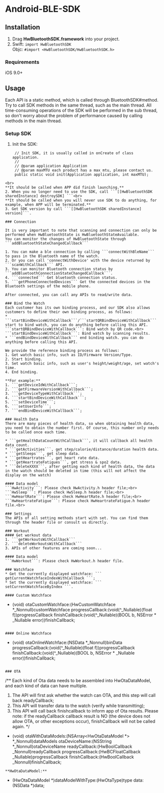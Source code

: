 # Android-BLE-SDK

## Installation
1. Drag **HwBluetoothSDK.framework** into your project.
2. Swift: ```import HwBluetoothSDK```<br>
   Objc: ``` #import <HwBluetoothSDK/HwBluetoothSDK.h> ```

### Requirements
iOS 9.0+

## Usage
Each API is a static method, which is called through BluetoothSDK#method. Try to call SDK methods in the same thread, such as the main thread. All time-consuming operations of the SDK will be performed in the sub thread, so don't worry about the problem of performance caused by calling methods in the main thread.
### Setup SDK
1. Init the SDK: 
   ```
    // Init SDK, it is usually called in onCreate of class application.
    //
    // @param application Application
    // @param maxMTU each product has a max mtu, please contact us.
    public static void init(Application application, int maxMTU);
 ```
 <br>
**It should be called when APP did finish launching.**
2. When you no longer need to use the SDK, call ```[[HwBluetoothSDK sharedInstance] destroySDK] ```<br>
**It should be called when you will never use SDK to do anything, for example, when APP will be terminated.**
3. Get SDK version by call ```[[HwBluetoothSDK sharedInstance] version]```.

### Connection

It is very important to note that scanning and connection can only be performed when HwBluetoothState is HwBluetoothStateAvailable.
You can monitor the changes of HwBluetoothState through ```addBluetoothStateChangedCallback```

1. You can make a ble connection by calling ```connectWithBleName``` to pass in the Bluetooth name of the watch.
2. Or you can call 'connectWithDevice' with the device returned by ```scanWithCallback``` API.
3. You can monitor Bluetooth connection status by ```addBluetoothConnectionStateChangedCallback```.
4. ```connected``` Get bluetooth connection status.
5. ```getPhoneConnectedDevices``` Get the connected devices in the Bluetooth settings of the mobile phone.

After connected, you can call any APIs to read/write data.

### Bind the Watch
Each customer has its own binding process, and our SDK also allows customers to define their own binding process, as follows:
* ```startBindDeviceWithCallback```/```startQRBindDeviceWithCallback``` start to bind watch, you can do anything before calling this API.
```startQRBindDeviceWithCallback```: Bind watch by QR code.<br>
```startBindDeviceWithCallback```: Bind watch by scanning results.
* ```endBindDeviceWithCallback``` end binding watch. you can do anything before calling this API.

We provide the reference binding process as follows:
1. Get watch basic info, such as ID/Firmware Version/Type.
2. Start binding.
3. Set watch basic info, such as user's height/weight/age, set watch's time.
4. End binding.

**For example:**
1. ```getDeviceIdWithCallback```;
2. ```getFirmwareVersionWithCallback```;
3. ```getDeviceTypeWithCallback```;
4. ```startBindDeviceWithCallback```;
5. ```setDeviceTime```;
6. ```setUserInfo```;
7. ```endBindDeviceWithCallback```;

### Health Data
There are many pieces of health data, so when obtaining health data, you need to obtain the number first. Of course, this number only needs to be called once each time.

* ```getHealthDataCountWithCallback```, it will callback all health data count.
* ```getActivities```, get step/calorie/distance/duration health data.
* ```getSleeps```, get sleep data.
* ```getHeartrates```, get heart rate data.
* ```getHeartrateFatigues```, get stress & spo2 data.
* ```deleteXXXX```, after getting each kind of health data, the data in the watch should be deleted in time (this will not affect the display on the watch)

#### Data model
```HwActivity```: Please check HwActivity.h header file;<br>
```HwSleep```: Please check HwSleep.h header file;<br>
```HwHeartRate```: Please check HwHeartRate.h header file;<br>
```HwHeartrateFatigue```: Please check HwHeartrateFatigue.h header file.<br>

### Settings
The APIs of all setting methods start with set. You can find them through the header file or consult us directly.

### Workout
#### Get workout data
1. ```getWorkoutsWithCallback```
2. ```deleteWorkoutsWithCallback```
3. APIs of other features are coming soon...

#### Data model
```HwWorkout```: Please check HwWorkout.h header file.

### Watchface
* Get the currently displayed watchface: ``` getCurrentWatchfaceIndexWithCallback ```;
* Set the currently displayed watchface: ``` setCurrentWatchfaceByIndex ```.

#### Custom Watchface
```
- (void) otaCustomWatchface:(HwCustomWatchface *_Nonnull)customWatchface
           progressCallback:(void(^_Nullable)(float f))progressCallback
             finishCallback:(void(^_Nullable)(BOOL b, NSError * _Nullable error))finishCallback;
```

#### Online Watchface
```
- (void) otaOnlineWatchface:(NSData *_Nonnull)binData
           progressCallback:(void(^_Nullable)(float f))progressCallback
             finishCallback:(void(^_Nullable)(BOOL b, NSError * _Nullable error))finishCallback;
```

### OTA
```
/**
 Each kind of Ota data needs to be assembled into HwOtaDataModel, and each kind of data can have multiple.
 1. The API will first ask whether the watch can OTA, and this step will call back readyCallback;
 2. This API will transfer data to the watch (verify while transmitting);
 3. This API will call back finishcallback to inform app of Ota results.
 Please note: if the readyCallback callback result is NO (the device does not allow OTA, or other exceptions occur), finishCallback will not be called again.
 */
- (void) otaWithDataModels:(NSArray<HwOtaDataModel *> *_Nonnull)dataModels
             otaDeviceName:(NSString *_Nonnull)otaDeviceName
             readyCallback:(HwBoolCallback _Nonnull)readyCallback
          progressCallback:(HwBCFloatCallback _Nullable)progressCallback
            finishCallback:(HwBoolCallback _Nonnull)finishCallback;
```
**HwOtaDataModel:**
```
+ (HwOtaDataModel *)dataModelWithType:(HwOtaType)type
                                 data:(NSData *)data;
```
